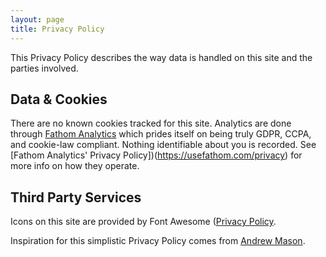 ```yaml
---
layout: page
title: Privacy Policy
---
```


This Privacy Policy describes the way data is handled on this site and the parties involved.

## Data & Cookies

There are no known cookies tracked for this site. Analytics are done through [Fathom Analytics](https://usefathom.com) which prides itself on being truly GDPR, CCPA, and cookie-law compliant. Nothing identifiable about you is recorded. See [Fathom Analytics' Privacy Policy])(https://usefathom.com/privacy) for more info on how they operate.

## Third Party Services

Icons on this site are provided by Font Awesome ([Privacy Policy](https://fontawesome.com/privacy). 


<p class="small text-muted">Inspiration for this simplistic Privacy Policy comes from <a href="https://andrewm.codes" rel="noopener" target="_blank">Andrew Mason</a>.</p>